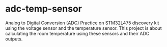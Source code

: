 # adc-temp-sensor
Analog to Digital Conversion (ADC) Practice on STM32L475 discovery kit using the voltage sensor and the temperature sensor. This project is about calculating the room temperature using these sensors and their ADC outputs.
